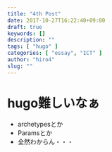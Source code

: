 ```yaml
---
title: "4th Post"
date: 2017-10-27T16:22:40+09:00
draft: true
keywords: []
description: ""
tags: [ "hugo" ]
categories: [ "essay", "ICT" ]
author: "hiro4"
slug: ""
---
```


# hugo難しいなぁ
- archetypesとか
- Paramsとか
 - 全然わからん・・・
